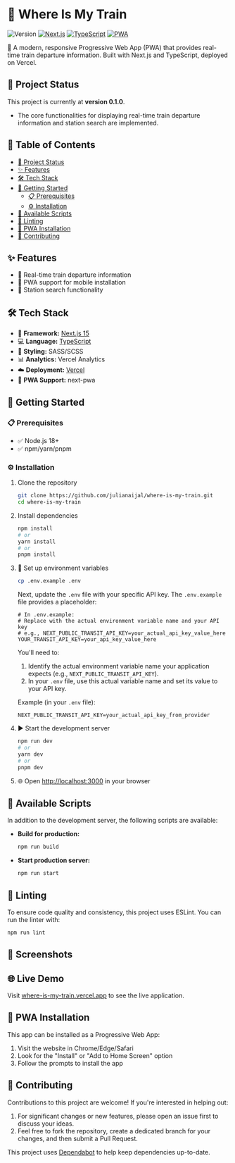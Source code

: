 # 🚆 Where Is My Train

![Version](https://img.shields.io/badge/Version-0.1.0-blue)
[![Next.js](https://img.shields.io/badge/Next.js-15.3-black)](https://nextjs.org/)
[![TypeScript](https://img.shields.io/badge/TypeScript-5.0-blue)](https://www.typescriptlang.org/)
[![PWA](https://img.shields.io/badge/PWA-Ready-success)](https://web.dev/progressive-web-apps/)

🚄 A modern, responsive Progressive Web App (PWA) that provides real-time train departure information. Built with Next.js and TypeScript, deployed on Vercel.

## 🎯 Project Status

This project is currently at **version 0.1.0**. 
- The core functionalities for displaying real-time train departure information and station search are implemented.

## 📖 Table of Contents

- [🎯 Project Status](#project-status)
- [✨ Features](#features)
- [🛠️ Tech Stack](#tech-stack)
- [🚀 Getting Started](#getting-started)
  - [📋 Prerequisites](#prerequisites)
  - [⚙️ Installation](#installation)
- [📜 Available Scripts](#available-scripts)
- [🧹 Linting](#linting)
- [📱 PWA Installation](#pwa-installation)
- [🤝 Contributing](#contributing)

## ✨ Features

- 🚉 Real-time train departure information
- 📱 PWA support for mobile installation
- 📍 Station search functionality

## 🛠️ Tech Stack

- 🚀 **Framework:** [Next.js 15](https://nextjs.org/)
- 💻 **Language:** [TypeScript](https://www.typescriptlang.org/)
- 🎨 **Styling:** SASS/SCSS
- 📊 **Analytics:** Vercel Analytics
- ☁️ **Deployment:** [Vercel](https://vercel.com)
- 📲 **PWA Support:** next-pwa

## 🚀 Getting Started

### 📋 Prerequisites

- ✅ Node.js 18+ 
- ✅ npm/yarn/pnpm

### ⚙️ Installation

1. Clone the repository
   ```bash
   git clone https://github.com/julianaijal/where-is-my-train.git
   cd where-is-my-train
   ```

2. Install dependencies
   ```bash
   npm install
   # or
   yarn install
   # or
   pnpm install
   ```

3. 🔑 Set up environment variables
   ```bash
   cp .env.example .env
   ```
   Next, update the `.env` file with your specific API key. The `.env.example` file provides a placeholder:
   ```env
   # In .env.example:
   # Replace with the actual environment variable name and your API key
   # e.g., NEXT_PUBLIC_TRANSIT_API_KEY=your_actual_api_key_value_here
   YOUR_TRANSIT_API_KEY=your_api_key_value_here
   ```
   You'll need to:
   1. Identify the actual environment variable name your application expects (e.g., `NEXT_PUBLIC_TRANSIT_API_KEY`).
   2. In your `.env` file, use this actual variable name and set its value to your API key.

   Example (in your `.env` file):
   ```env
   NEXT_PUBLIC_TRANSIT_API_KEY=your_actual_api_key_from_provider
   ```

4. ▶️ Start the development server
   ```bash
   npm run dev
   # or
   yarn dev
   # or
   pnpm dev
   ```

5. 🌐 Open [http://localhost:3000](http://localhost:3000) in your browser

## 📜 Available Scripts

In addition to the development server, the following scripts are available:

- **Build for production:**
  ```bash
  npm run build
  ```

- **Start production server:**
  ```bash
  npm run start
  ```

## 🧹 Linting

To ensure code quality and consistency, this project uses ESLint. You can run the linter with:

```bash
npm run lint
```

## 📸 Screenshots



## 🌐 Live Demo

Visit [where-is-my-train.vercel.app](https://where-is-my-train.vercel.app) to see the live application.

## 📱 PWA Installation

This app can be installed as a Progressive Web App:

1. Visit the website in Chrome/Edge/Safari
2. Look for the "Install" or "Add to Home Screen" option
3. Follow the prompts to install the app

## 🤝 Contributing

Contributions to this project are welcome! If you're interested in helping out:

1.  For significant changes or new features, please open an issue first to discuss your ideas.
2.  Feel free to fork the repository, create a dedicated branch for your changes, and then submit a Pull Request.

This project uses [Dependabot](https://docs.github.com/en/code-security/dependabot) to help keep dependencies up-to-date.
